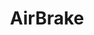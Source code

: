 ---
title: AirBrake
link: https://www.airbrake.io/
thumbnail: https://pbs.twimg.com/profile_images/1319036610177077248/H_7VA9Um_400x400.jpg
snippet: Frictionless error monitoring and performance insights for your entire app stack.
tags: ["error-monitoring", " logging"]
createdAt: 2025-07-11T00:00:00.000Z
isPaid: true
---